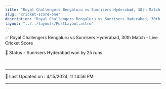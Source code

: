 ```yaml
---
title: "Royal Challengers Bengaluru vs Sunrisers Hyderabad, 30th Match - Live Cricket Score"
slug: "cricket-score-one"
description: "Royal Challengers Bengaluru vs Sunrisers Hyderabad, 30th Match - Live Cricket Score - Sunrisers Hyderabad won by 25 runs."
layout: "../../layouts/PostLayout.astro"
--- 
```


✅ Royal Challengers Bengaluru vs Sunrisers Hyderabad, 30th Match - Live Cricket Score

📑 Status - Sunrisers Hyderabad won by 25 runs

<br />

***

📝 Last Updated on : 4/15/2024, 11:14:56 PM

***

